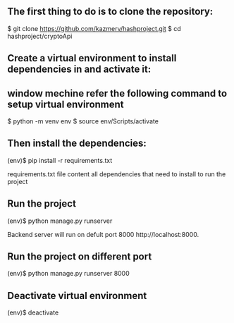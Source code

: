 
## The first thing to do is to clone the repository:

$ git clone https://github.com/kazmerv/hashproject.git
$ cd hashproject/cryptoApi

## Create a virtual environment to install dependencies in and activate it:

## window mechine refer the following command to setup  virtual environment
$ python -m venv env
$ source env/Scripts/activate

## Then install the dependencies:

(env)$ pip install -r requirements.txt

requirements.txt file content all dependencies that need to install to run the project 

## Run the project 
(env)$ python manage.py runserver

Backend server will run on defult port 8000 http://localhost:8000.

## Run the project on different port 
(env)$ python manage.py runserver 8000

## Deactivate virtual environment
(env)$ deactivate